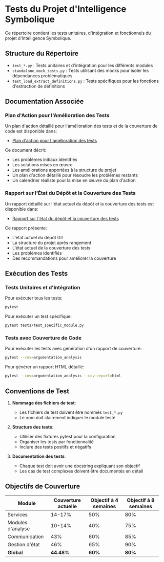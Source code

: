 # Tests du Projet d'Intelligence Symbolique

Ce répertoire contient les tests unitaires, d'intégration et fonctionnels du projet d'Intelligence Symbolique.

## Structure du Répertoire

- `test_*.py` : Tests unitaires et d'intégration pour les différents modules
- `standalone_mock_tests.py` : Tests utilisant des mocks pour isoler les dépendances problématiques
- `test_load_extract_definitions.py` : Tests spécifiques pour les fonctions d'extraction de définitions

## Documentation Associée

### Plan d'Action pour l'Amélioration des Tests

Un plan d'action détaillé pour l'amélioration des tests et de la couverture de code est disponible dans:
- [Plan d'action pour l'amélioration des tests](../docs/tests/plan_action_tests.md)

Ce document décrit:
- Les problèmes initiaux identifiés
- Les solutions mises en œuvre
- Les améliorations apportées à la structure du projet
- Un plan d'action détaillé pour résoudre les problèmes restants
- Un calendrier réaliste pour la mise en œuvre du plan d'action

### Rapport sur l'État du Dépôt et la Couverture des Tests

Un rapport détaillé sur l'état actuel du dépôt et la couverture des tests est disponible dans:
- [Rapport sur l'état du dépôt et la couverture des tests](../docs/reports/etat_depot_couverture_tests.md)

Ce rapport présente:
- L'état actuel du dépôt Git
- La structure du projet après rangement
- L'état actuel de la couverture des tests
- Les problèmes identifiés
- Des recommandations pour améliorer la couverture

## Exécution des Tests

### Tests Unitaires et d'Intégration

Pour exécuter tous les tests:

```bash
pytest
```

Pour exécuter un test spécifique:

```bash
pytest tests/test_specific_module.py
```

### Tests avec Couverture de Code

Pour exécuter les tests avec génération d'un rapport de couverture:

```bash
pytest --cov=argumentation_analysis
```

Pour générer un rapport HTML détaillé:

```bash
pytest --cov=argumentation_analysis --cov-report=html
```

## Conventions de Test

1. **Nommage des fichiers de test**:
   - Les fichiers de test doivent être nommés `test_*.py`
   - Le nom doit clairement indiquer le module testé

2. **Structure des tests**:
   - Utiliser des fixtures pytest pour la configuration
   - Organiser les tests par fonctionnalité
   - Inclure des tests positifs et négatifs

3. **Documentation des tests**:
   - Chaque test doit avoir une docstring expliquant son objectif
   - Les cas de test complexes doivent être documentés en détail

## Objectifs de Couverture

| Module | Couverture actuelle | Objectif à 4 semaines | Objectif à 8 semaines |
|--------|---------------------|----------------------|----------------------|
| Services | 14-17% | 50% | 80% |
| Modules d'analyse | 10-14% | 40% | 75% |
| Communication | 43% | 60% | 85% |
| Gestion d'état | 46% | 65% | 90% |
| **Global** | **44.48%** | **60%** | **80%** |
